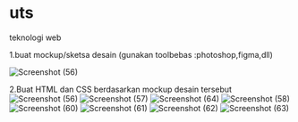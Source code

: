 # uts
teknologi web

1.buat mockup/sketsa desain (gunakan toolbebas :photoshop,figma,dll)

![Screenshot (56)](https://user-images.githubusercontent.com/46736749/80911529-10b71700-8d61-11ea-809d-3561d0c92562.png)

2.Buat HTML dan CSS berdasarkan mockup desain tersebut
![Screenshot (56)](https://user-images.githubusercontent.com/46736749/80914818-6519c100-8d78-11ea-9c0c-197b7dab76f2.png)
![Screenshot (57)](https://user-images.githubusercontent.com/46736749/81038106-22b6c800-8ecf-11ea-9d67-5ffce0be7ed9.png)
![Screenshot (64)](https://user-images.githubusercontent.com/46736749/81038114-28aca900-8ecf-11ea-83e8-0de6d7eb43fc.png)
![Screenshot (58)](https://user-images.githubusercontent.com/46736749/81038120-2c403000-8ecf-11ea-9f9a-a79ef6efdcf9.png)
![Screenshot (60)](https://user-images.githubusercontent.com/46736749/81038128-32361100-8ecf-11ea-98d4-d30bffef336f.png)
![Screenshot (61)](https://user-images.githubusercontent.com/46736749/81038146-3feb9680-8ecf-11ea-800e-e8aa4b70fac6.png)
![Screenshot (62)](https://user-images.githubusercontent.com/46736749/81038151-411cc380-8ecf-11ea-965e-9899fbb2ffab.png)
![Screenshot (63)](https://user-images.githubusercontent.com/46736749/81038160-4548e100-8ecf-11ea-872d-fcb4c4d7143e.png)
